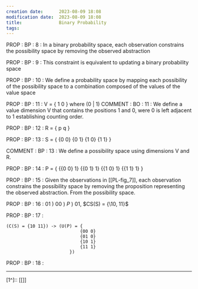 ```yaml
---
creation date:		2023-08-09 18:08
modification date:	2023-08-09 18:08
title: 				Binary Probability
tags:
---
```

PROP : BP : 8 : In a binary probability space, each observation constrains the possibility space by removing the observed abstraction

PROP : BP : 9 : This constraint is equivalent to updating a binary probability space

PROP : BP : 10 : We define a probability space by mapping each possibility of the possibility space to a combination composed of the values of the value space

PROP : BP : 11 : V = { 1 0 } where (0 | 1)
COMMENT : BO : 11 : We define a value dimension V that contains the positions 1 and 0, were 0 is left adjacent to 1 establishing counting order. 

PROP : BP : 12 : R = { p q }

PROP : BP : 13 : S = { 
						{0 0} 
						{0 1} 
						{1 0} 
						{1 1}
					}

COMMENT : BP : 13 : We define a possibility space using dimensions V and R.

PROP : BP : 14 : P = {
						{{0 0} 1}
						{{0 1} 1}
						{{1 0} 1}
						{{1 1} 1}
					}

PROP : BP : 15 : Given the observations in [[PL-fig_7]], each observation constrains the possibility space by removing the proposition representing the observed abstraction. From the possibility space.

PROP : BP : 16 : $01\ )\ 00\ )\ P\ )\ 01$, $CS(S) = {\10, 11}\$

PROP : BP : 17 : 
```
(C(S) = {10 11}) -> (U(P) = {
							{00 0} 
							{01 0} 
							{10 1} 
							{11 1}
						})
```

PROP : BP : 18 : 






---
[1^]:: [[]]